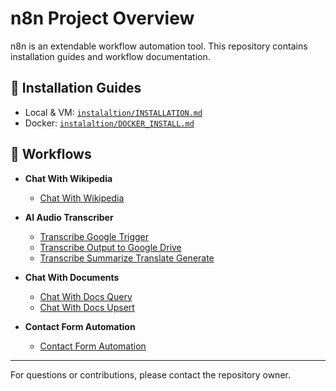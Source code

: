 # n8n Project Overview

n8n is an extendable workflow automation tool. This repository contains installation guides and workflow documentation.

## 🚀 Installation Guides
- Local & VM: [`instalaltion/INSTALLATION.md`](installation/INSTALLATION.md)
- Docker: [`instalaltion/DOCKER_INSTALL.md`](installation/DOCKER_INSTALL.md)



## 📂 Workflows
- **Chat With Wikipedia**
	- [Chat With Wikipedia](wikipedia-chat/docs/chat-with-wikipedia.md)

- **AI Audio Transcriber**
	- [Transcribe Google Trigger](audio-transcriber/docs/transcribe-google-trigger.md)
	- [Transcribe Output to Google Drive](audio-transcriber/docs/transcribe-output-to-google-drive.md)
	- [Transcribe Summarize Translate Generate](audio-transcriber/docs/transcribe-summarize-translate-generate.md)

- **Chat With Documents**
	- [Chat With Docs Query](document-chat/docs/chat-with-docs-query.md)
	- [Chat With Docs Upsert](document-chat/docs/chat-with-docs-upsert.md)

- **Contact Form Automation**
    - [Contact Form Automation](contact-form-automation/docs/contact-form-automation.md)


---
For questions or contributions, please contact the repository owner.
